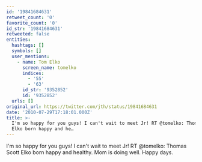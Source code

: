 ```yaml
---
id: '19841684631'
retweet_count: '0'
favorite_count: '0'
id_str: '19841684631'
retweeted: false
entities:
  hashtags: []
  symbols: []
  user_mentions:
    - name: Tom Elko
      screen_name: tomelko
      indices:
        - '55'
        - '63'
      id_str: '9352852'
      id: '9352852'
  urls: []
original_url: https://twitter.com/jth/status/19841684631
date: '2010-07-29T17:18:01.000Z'
title: >-
  I'm so happy for you guys! I can't wait to meet Jr! RT @tomelko: Thomas Scott
  Elko born happy and he…
---
```


I'm so happy for you guys! I can't wait to meet Jr! RT @tomelko: Thomas Scott Elko born happy and healthy. Mom is doing well. Happy days.